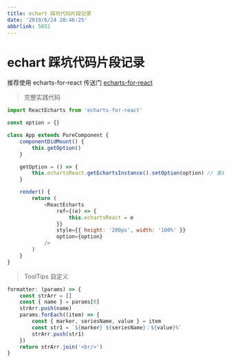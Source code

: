 ```yaml
---
title: echart 踩坑代码片段记录
date: '2019/6/24 20:46:25'
abbrlink: 5851
---
```


# echart 踩坑代码片段记录

推荐使用 echarts-for-react 传送门 [echarts-for-react](https://www.npmjs.com/package/echarts-for-react)

> 完整实践代码

```javascript
import ReactEcharts from 'echarts-for-react'

const option = {}

class App extends PureComponent {
    componentDidMount() {
        this.getOption()
    }

    getOption = () => {
        this.echartsReact.getEchartsInstance().setOption(option) // 重新渲染
    }

    render() {
        return (
            <ReactEcharts
                ref={(e) => {
                    this.echartsReact = e
                }}
                style={{ height: '280px', width: '100%' }}
                option={option}
            />
        )
    }
}
```

> ToolTips 自定义

```javascript
formatter: (params) => {
    const strArr = []
    const { name } = params[0]
    strArr.push(name)
    params.forEach((item) => {
        const { marker, seriesName, value } = item
        const str1 = `${marker} ${seriesName}：${value}%`
        strArr.push(str1)
    })
    return strArr.join('<br/>')
}
```
